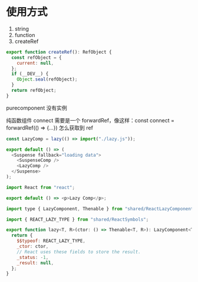 # 使用方式

1. string
2. function
3. createRef

```js
export function createRef(): RefObject {
  const refObject = {
    current: null,
  };
  if (__DEV__) {
    Object.seal(refObject);
  }
  return refObject;
}
```

purecomponent 没有实例

纯函数组件
connect 需要是一个 forwardRef，像这样：const connect = forwardRef(() => {...})
怎么获取到 ref

```ts
const LazyComp = lazy(() => import("./lazy.js"));

export default () => (
  <Suspense fallback="loading data">
    <SuspenseComp />
    <LazyComp />
  </Suspense>
);

import React from "react";

export default () => <p>Lazy Comp</p>;
```

```js
import type { LazyComponent, Thenable } from "shared/ReactLazyComponent";

import { REACT_LAZY_TYPE } from "shared/ReactSymbols";

export function lazy<T, R>(ctor: () => Thenable<T, R>): LazyComponent<T> {
  return {
    $$typeof: REACT_LAZY_TYPE,
    _ctor: ctor,
    // React uses these fields to store the result.
    _status: -1,
    _result: null,
  };
}
```
